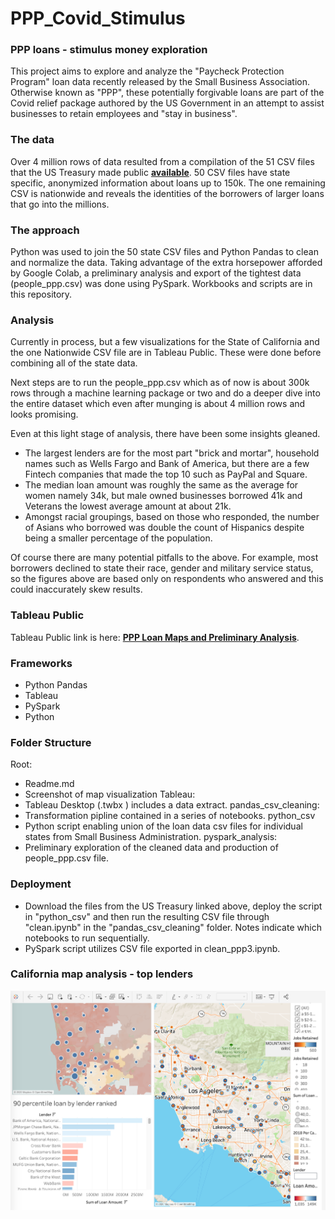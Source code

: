 # PPP_Covid_Stimulus

### PPP loans - stimulus money exploration
This project aims to explore and analyze the "Paycheck Protection Program" loan data recently released by the Small Business Association.  Otherwise known as "PPP", these potentially forgivable loans are part of the Covid relief package authored by the US Government in an attempt to assist businesses to retain employees and "stay in business". 

### The data 
Over 4 million rows of data resulted from a compilation of the 51 CSV files that the US Treasury made public  <a href='https://home.treasury.gov/policy-issues/cares-act/assistance-for-small-businesses/sba-paycheck-protection-program-loan-level-data'><strong>available</strong></a>. 50 CSV files have state specific, anonymized information about loans up to 150k. The one remaining CSV is nationwide and reveals the identities of the borrowers of larger loans that go into the millions.

### The approach
Python was used to join the 50 state CSV files and Python Pandas to clean and normalize the data. Taking advantage of the extra horsepower afforded by Google Colab, a preliminary analysis and export of the tightest data (people_ppp.csv) was done using PySpark. Workbooks and scripts are in this repository.

### Analysis
Currently in process, but a few visualizations for the State of California and the one Nationwide CSV file are in Tableau Public. These were done before combining all of the state data. 

Next steps are to run the people_ppp.csv which as of now is about 300k rows through a machine learning package or two and do a deeper dive into the entire dataset which even after munging is about 4 million rows and looks promising.

Even at this light stage of analysis, there have been some insights gleaned. 
- The largest lenders are for the most part "brick and mortar", household names such as Wells Fargo and Bank of America, but there are a few Fintech companies that made the top 10 such as PayPal and Square. 
- The median loan amount was roughly the same as the average for women namely 34k, but male owned businesses borrowed 41k and Veterans the lowest average amount at about 21k. 
- Amongst racial groupings, based on those who responded, the number of Asians who borrowed was double the count of Hispanics despite being a smaller percentage of the population. 

Of course there are many potential pitfalls to the above. For example, most borrowers declined to state their race, gender and military service status, so the figures above are based only on respondents who answered and this could inaccurately skew results. 

### Tableau Public
Tableau Public link is here:  <a href='https://public.tableau.com/profile/cerejarosinha#!/vizhome/ppp_loan_analysis/LoansbyLender?publish=yes'><strong>PPP Loan Maps and Preliminary Analysis</strong></a>.

### Frameworks
- Python Pandas
- Tableau
- PySpark
- Python

### Folder Structure
Root:
- Readme.md
- Screenshot of map visualization
Tableau:
- Tableau Desktop (.twbx ) includes a data extract.
pandas_csv_cleaning:
- Transformation pipline contained in a series of notebooks.
python_csv
- Python script enabling union of the loan data csv files for individual states from Small Business Administration.
pyspark_analysis:
- Preliminary exploration of the cleaned data and production of people_ppp.csv file.

### Deployment
- Download the files from the US Treasury linked above, deploy the script in "python_csv" and then run the resulting CSV file through "clean.ipynb" in the "pandas_csv_cleaning" folder. Notes indicate which notebooks to run sequentially. 
- PySpark script utilizes CSV file exported in clean_ppp3.ipynb.

### California map analysis - top lenders
![](PPP_stimulus_california.png)

